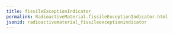 ```yaml
---
title: fissileExceptionIndicator
permalink: RadioactiveMaterial.fissileExceptionIndicator.html
jsonid: radioactivematerial_fissileexceptionindicator
---
```

